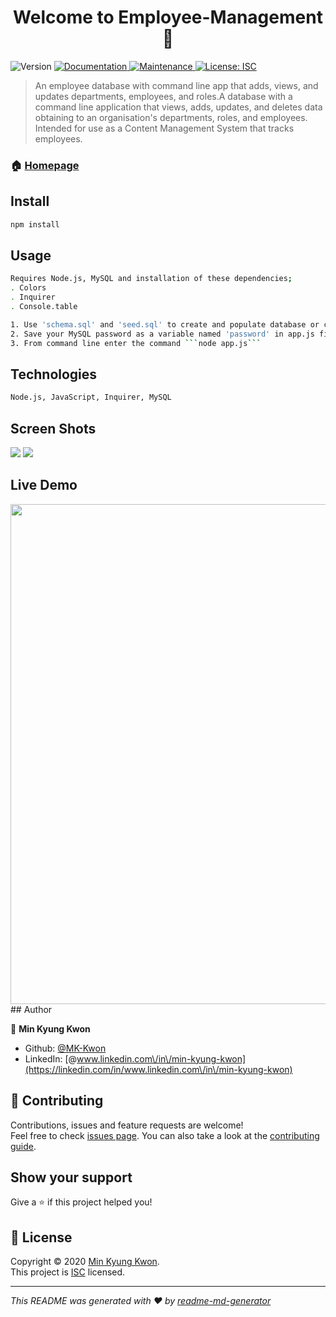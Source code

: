 <h1 align="center">Welcome to Employee-Management 👋</h1>
<p>
  <img alt="Version" src="https://img.shields.io/badge/version-1.0.0-blue.svg?cacheSeconds=2592000" />
  <a href="https://github.com/MK-Kwon/Employee-Management#readme" target="_blank">
    <img alt="Documentation" src="https://img.shields.io/badge/documentation-yes-brightgreen.svg" />
  </a>
  <a href="https://github.com/MK-Kwon/Employee-Management/graphs/commit-activity" target="_blank">
    <img alt="Maintenance" src="https://img.shields.io/badge/Maintained%3F-yes-green.svg" />
  </a>
  <a href="https://github.com/MK-Kwon/Employee-Management/blob/master/LICENSE" target="_blank">
    <img alt="License: ISC" src="https://img.shields.io/github/license/MK-Kwon/Employee-Management" />
  </a>
</p>

> An employee database with command line app that adds, views, and updates departments, employees, and roles.A database with a command line application that views, adds, updates, and deletes data obtaining to an organisation's departments, roles, and employees. Intended for use as a Content Management System that tracks employees.

### 🏠 [Homepage](https://github.com/MK-Kwon/Employee-Management#readme)

## Install

```sh
npm install
```

## Usage

```sh
Requires Node.js, MySQL and installation of these dependencies;
. Colors
. Inquirer
. Console.table

1. Use 'schema.sql' and 'seed.sql' to create and populate database or create your own data.
2. Save your MySQL password as a variable named 'password' in app.js file.
3. From command line enter the command ```node app.js```
```

## Technologies

```sh
Node.js, JavaScript, Inquirer, MySQL
```
## Screen Shots

<img src="http://drive.google.com/uc?id=1zzGbVx7Os3xsgGKbqNPcsSR15KXRfmtk">
<img src="http://drive.google.com/uc?id=1UlVOjnRQE614ExLJm7WVKo3oFZX-NTii">


## Live Demo

<img src="https://thumbs.gfycat.com/SomberSillyKudu-size_restricted.gif" width ="800">
## Author

👤 **Min Kyung Kwon**

* Github: [@MK-Kwon](https://github.com/MK-Kwon)
* LinkedIn: [@www.linkedin.com\/in\/min-kyung-kwon](https://linkedin.com/in/www.linkedin.com\/in\/min-kyung-kwon)

## 🤝 Contributing

Contributions, issues and feature requests are welcome!<br />Feel free to check [issues page](https://github.com/MK-Kwon/Employee-Management/issues). You can also take a look at the [contributing guide](https://github.com/MK-Kwon/Employee-Management/blob/master/CONTRIBUTING.md).

## Show your support

Give a ⭐️ if this project helped you!

## 📝 License

Copyright © 2020 [Min Kyung Kwon](https://github.com/MK-Kwon).<br />
This project is [ISC](https://github.com/MK-Kwon/Employee-Management/blob/master/LICENSE) licensed.

***
_This README was generated with ❤️ by [readme-md-generator](https://github.com/kefranabg/readme-md-generator)_
